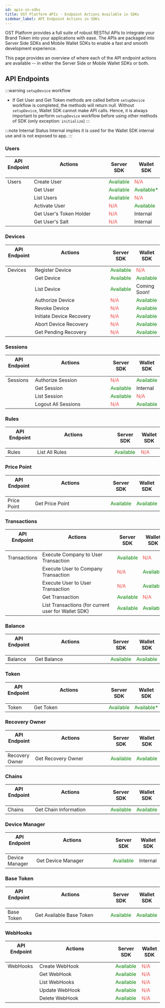 ```yaml
---
id: apis-in-sdks
title: OST Platform APIs - Endpoint Actions Available in SDKs
sidebar_label: API Endpoint Actions in SDKs
---
```


OST Platform provides a full suite of robust RESTful APIs to integrate your Brand Token into your applications with ease. The APIs are packaged into Server Side SDKs and Mobile Wallet SDKs to enable a fast and smooth development experience.

This page provides an overview of where each of the API endpoint actions are available -- in either the Server Side or Mobile Wallet SDKs or both. 

## API Endpoints

:::warning `setupDevice` workflow
* If Get User and Get Token methods are called before `setupDevice` workflow is completed, the methods will return null. Without `setupDevice`, Wallet SDK cannot make API calls. Hence, it is always important to perform `setupDevice` workflow before using other methods of SDK (only exception: `initialize`)
:::

:::note Internal Status
Internal implies it is used for the Wallet SDK internal use and is not exposed to app.
:::

### Users
| API Endpoint <span style="color:white">~~~~~</span> | Actions <span style="color:white">~~~~~~~~~~~~~~~~~~~~~~</span> | Server SDK | Wallet SDK |
|---|---|---|---|
| Users | Create User | <span style="color:green"> Available </span> | <span style="color:#eb4d4a">N/A</span> |
| | Get User | <span style="color:green"> Available </span> | <span style="color:green"> Available* </span> |
| | List Users | <span style="color:green"> Available </span> | <span style="color:#eb4d4a">N/A</span> |
| | Activate User | <span style="color:#eb4d4a">N/A</span> | <span style="color:green"> Available </span> |
| | Get User's Token Holder | <span style="color:#eb4d4a">N/A</span> | Internal |
| | Get User's Salt | <span style="color:#eb4d4a">N/A</span> | Internal |


### Devices
| API Endpoint <span style="color:white">~~~~~</span> | Actions <span style="color:white">~~~~~~~~~~~~~~~~~~~~~~</span> | Server SDK | Wallet SDK |
|---|---|---|---|
| Devices | Register Device | <span style="color:green"> Available </span> | <span style="color:#eb4d4a">N/A</span> |
| | Get Device | <span style="color:green"> Available </span> | <span style="color:green"> Available </span> |
| | List Device | <span style="color:green"> Available </span> | Coming Soon! |
| | Authorize Device | <span style="color:#eb4d4a">N/A</span> | <span style="color:green"> Available </span> |
| | Revoke Device | <span style="color:#eb4d4a">N/A</span> | <span style="color:green"> Available </span> |
| | Initiate Device Recovery | <span style="color:#eb4d4a">N/A</span> | <span style="color:green"> Available </span> |
| | Abort Device Recovery | <span style="color:#eb4d4a">N/A</span> | <span style="color:green"> Available </span> |
| | Get Pending Recovery | <span style="color:#eb4d4a">N/A</span> | <span style="color:green"> Available </span> |

### Sessions
| API Endpoint <span style="color:white">~~~~~</span> | Actions <span style="color:white">~~~~~~~~~~~~~~~~~~~~~~</span> | Server SDK | Wallet SDK |
|---|---|---|---|
| Sessions | Authorize Session | <span style="color:#eb4d4a">N/A</span> | <span style="color:green"> Available </span> |
| | Get Session | <span style="color:green"> Available </span> | Internal |
| | List Session | <span style="color:green"> Available </span> | <span style="color:#eb4d4a">N/A</span> |
| | Logout All Sessions | <span style="color:#eb4d4a">N/A</span> | <span style="color:green"> Available </span> |

### Rules
| API Endpoint <span style="color:white">~~~~~</span> | Actions <span style="color:white">~~~~~~~~~~~~~~~~~~~~~~</span> | Server SDK | Wallet SDK |
|---|---|---|---|
| Rules | List All Rules | <span style="color:green"> Available </span> | <span style="color:#eb4d4a">N/A</span> |

### Price Point
| API Endpoint <span style="color:white">~~~~~</span> | Actions <span style="color:white">~~~~~~~~~~~~~~~~~~~~~~</span> | Server SDK | Wallet SDK |
|---|---|---|---|
| Price Point | Get Price Point | <span style="color:green"> Available </span> | <span style="color:green"> Available </span> |

### Transactions
| API Endpoint <span style="color:white">~~~~~</span> | Actions <span style="color:white">~~~~~~~~~~~~~~~~~~~~~~</span> | Server SDK | Wallet SDK |
|---|---|---|---|
| Transactions | Execute Company to User Transaction | <span style="color:green"> Available </span> | <span style="color:#eb4d4a">N/A</span> |
| | Execute User to Company Transaction | <span style="color:#eb4d4a">N/A</span> | <span style="color:green"> Available </span> |
| | Execute User to User Transaction | <span style="color:#eb4d4a">N/A</span> | <span style="color:green"> Available </span> |
| | Get Transaction | <span style="color:green"> Available </span> | <span style="color:#eb4d4a">N/A</span> |
| | List Transactions (for current user for Wallet SDK) | <span style="color:green"> Available </span> | <span style="color:green"> Available </span> |

### Balance
| API Endpoint <span style="color:white">~~~~~</span> | Actions <span style="color:white">~~~~~~~~~~~~~~~~~~~~~~</span> | Server SDK | Wallet SDK |
|---|---|---|---|
| Balance | Get Balance | <span style="color:green"> Available </span> | <span style="color:green"> Available </span> |

### Token
| API Endpoint <span style="color:white">~~~~~</span> | Actions <span style="color:white">~~~~~~~~~~~~~~~~~~~~~~</span> | Server SDK | Wallet SDK |
|---|---|---|---|
| Token | Get Token | <span style="color:green"> Available </span> | <span style="color:green"> Available* </span> |

### Recovery Owner
| API Endpoint <span style="color:white">~~~~~</span> | Actions <span style="color:white">~~~~~~~~~~~~~~~~~~~~~~</span> | Server SDK | Wallet SDK |
|---|---|---|---|
| Recovery Owner | Get Recovery Owner | <span style="color:green"> Available </span> | <span style="color:green"> Available </span> |

### Chains
| API Endpoint <span style="color:white">~~~~~</span> | Actions <span style="color:white">~~~~~~~~~~~~~~~~~~~~~~</span> | Server SDK | Wallet SDK |
|---|---|---|---|
| Chains | Get Chain Information | <span style="color:green"> Available </span> | <span style="color:green"> Available </span> |

### Device Manager
| API Endpoint <span style="color:white">~~~~~</span> | Actions <span style="color:white">~~~~~~~~~~~~~~~~~~~~~~</span> | Server SDK | Wallet SDK |
|---|---|---|---|
| Device Manager | Get Device Manager | <span style="color:green"> Available </span> | Internal |

### Base Token
| API Endpoint <span style="color:white">~~~~~</span> | Actions <span style="color:white">~~~~~~~~~~~~~~~~~~~~~~</span> | Server SDK | Wallet SDK |
|---|---|---|---|
| Base Token | Get Available Base Token | <span style="color:green"> Available </span> | <span style="color:green"> Available </span> |

### WebHooks
| API Endpoint <span style="color:white">~~~~~</span> | Actions <span style="color:white">~~~~~~~~~~~~~~~~~~~~~~</span> | Server SDK | Wallet SDK |
|---|---|---|---|
| WebHooks | Create WebHook | <span style="color:green"> Available </span> | <span style="color:#eb4d4a">N/A</span> |
| | Get WebHook | <span style="color:green"> Available </span> | <span style="color:#eb4d4a">N/A</span> |
| | List WebHooks | <span style="color:green"> Available </span> | <span style="color:#eb4d4a">N/A</span> |
| | Update WebHook | <span style="color:green"> Available </span> | <span style="color:#eb4d4a">N/A</span> |
| | Delete WebHook | <span style="color:green"> Available </span> | <span style="color:#eb4d4a">N/A</span> |